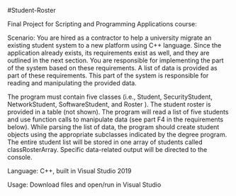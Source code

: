 #Student-Roster

Final Project for Scripting and Programming Applications course:

Scenario: You are hired as a contractor to help a university migrate an existing student system to a new platform using C++ language. Since the application already exists, its requirements exist as well, and they are outlined in the next section. You are responsible for implementing the part of the system based on these requirements. A list of data is provided as part of these requirements. This part of the system is responsible for reading and manipulating the provided data.

The program must contain five classes (i.e., Student, SecurityStudent, NetworkStudent, SoftwareStudent, and Roster ). The student roster is provided in a table (not shown). The program will read a list of five students and use function calls to manipulate data (see part F4 in the requirements below). While parsing the list of data, the program should create student objects using the appropriate subclasses indicated by the degree program. The entire student list will be stored in one array of students called classRosterArray. Specific data-related output will be directed to the console.

Language: C++, built in Visual Studio 2019

Usage: Download files and open/run in Visual Studio

